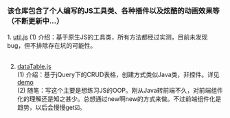 <h3>该仓库包含了个人编写的JS工具类、各种插件以及炫酷的动画效果等（不断更新中...）</h3>
1. <a href="https://github.com/DreamOn324/JavaScriptLibs/blob/master/Util/util.js">util.js</a>                     
  (1) 介绍：基于原生JS的工具类，所有方法都经过实测，目前未发现bug，但不排除存在坑的可能性。</br></br>

2. <a href="https://raw.githubusercontent.com/DreamOn324/JavaScriptLibs/master/DataTable/dataTable.js">dataTable.js</a></br>             (1) 介绍：基于jQuery下的CRUD表格，创建方式类似Java类，非控件。详见<a href="https://github.com/DreamOn324/JavaScriptLibs/blob/master/DataTable/dataTable.html">demo</a></br>
  (2) 随笔：写这个主要是想练习JS的OOP。刚从Java转前端不久，对前端组件化的理解还是知之甚少。总想通过new啊new的方式来做。不过前端组件化是趋势，以后会慢慢get☑️。

  
